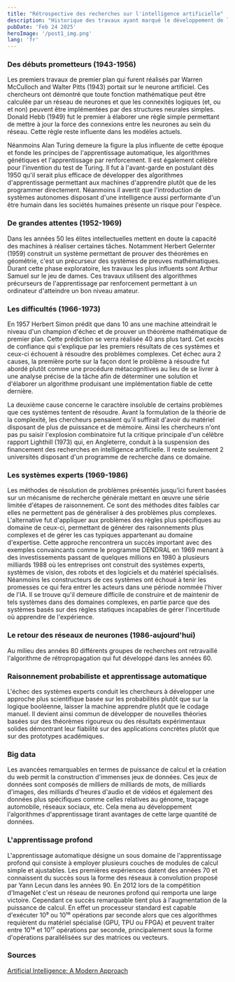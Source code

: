 ```yaml
---
title: "Rétrospective des recherches sur l'intelligence artificielle"
description: "Historique des travaux ayant marqué le développement de l'intelligence artificielle"
pubDate: 'Feb 24 2025'
heroImage: '/post1_img.png'
lang: 'fr'
---
```


### Des débuts prometteurs (1943-1956)


Les premiers travaux de premier plan qui furent réalisés par Warren McCulloch and Walter Pitts (1943) portait sur le neurone artificiel. Ces chercheurs ont  démontré que toute fonction mathématique peut être calculée par un réseau de neurones et que les connexités logiques (et, ou et non) peuvent être implémentées  par des structures neurales simples. Donald Hebb (1949) fut le premier à élaborer une règle simple permettant de mettre à jour la force des connexions entre les neurones au sein du réseau. Cette règle reste influente dans les modèles actuels.


Néanmoins Alan Turing demeure la figure la plus influente de cette époque et fonde les principes de l'apprentissage automatique, les algorithmes génétiques et  l'apprentissage par renforcement. Il est également célèbre pour l'invention du test de Turing. Il fut à l'avant-garde en postulant dès 1950 qu'il serait plus efficace de développer des algorithmes d'apprentissage permettant aux machines d'apprendre plutôt que de les programmer directement. Néanmoins il avertit que l'introduction de systèmes autonomes disposant d'une intelligence aussi performante d'un être humain dans les sociétés humaines présente un risque pour l'espèce.


### De grandes attentes (1952-1969)


Dans les années 50 les élites intellectuelles mettent en doute la capacité des machines à réaliser certaines tâches. Notamment Herbert Gelernter (1959) construit un système permettant de prouver des théorèmes en géométrie, c'est un précurseur des systèmes de preuves mathématiques. Durant cette phase exploratoire, les travaux les plus influents sont Arthur Samuel sur le jeu de dames. Ces travaux utilisent des algorithmes précurseurs de l'apprentissage par renforcement permettant à un ordinateur d'atteindre un bon niveau amateur.


### Les difficultés (1966-1973)


En 1957 Herbert Simon prédit que dans 10 ans une machine atteindrait le niveau d'un champion d'échec et de prouver un théorème mathématique de premier plan.  Cette prédiction se verra réalisée 40 ans plus tard. Cet excès de confiance qui s'explique par les premiers résultats de ces systèmes et ceux-ci échouent à  résoudre des problèmes complexes. Cet échec aura 2 causes, la première porte sur la façon dont le problème à résoudre fut abordé plutôt comme une procédure métacognitives au lieu de se livrer à  une analyse précise de la tâche afin de déterminer une solution et d'élaborer un algorithme produisant une implémentation fiable de cette dernière.


La deuxième cause concerne le caractère insoluble de certains problèmes que ces systèmes tentent de résoudre. Avant la formulation de la théorie de la  complexité, les chercheurs pensaient qu'il suffirait d'avoir du matériel disposant de plus de puissance et de mémoire. Ainsi les chercheurs n'ont pas pu saisir l'explosion combinatoire fut la critique principale d'un célèbre rapport Lighthill (1973) qui, en Angleterre, conduit à la suspension des financement  des recherches en intelligence artificielle. Il reste seulement 2 universités disposant d'un programme de recherche dans ce domaine.


### Les systèmes experts (1969-1986)


Les méthodes de résolution de problèmes présentés jusqu’ici furent basées sur un mécanisme de recherche générale mettant en œuvre une série limitée d'étapes de  raisonnement. Ce sont des méthodes dites faibles car elles ne permettent pas de généraliser à des problèmes plus complexes. L'alternative fut d'appliquer aux problèmes des règles plus spécifiques au domaine de ceux-ci, permettant de générer des raisonnements plus complexes et de gérer les cas typiques appartenant au domaine d'expertise. Cette approche rencontrera un succès important avec des exemples convaincants comme le programme DENDRAL en 1969 menant à des investissements passant de quelques millions en 1980 à plusieurs milliards 1988 où les entreprises ont construit des systèmes experts, systèmes de vision, des robots et des logiciels et du matériel spécialisés. Néanmoins les constructeurs de ces systèmes ont échoué à tenir les promesses ce qui fera entrer les acteurs dans une période nommée l'hiver de l'IA. Il se trouve qu'il demeure difficile de construire et de maintenir de tels systèmes dans des domaines complexes, en partie parce que des systèmes basés sur des règles statiques incapables de gérer l'incertitude où apprendre de l'expérience.


### Le retour des réseaux de neurones (1986-aujourd'hui)


Au milieu des années 80 différents groupes de recherches ont retravaillé l'algorithme de rétropropagation qui fut développé dans les années 60.


### Raisonnement probabiliste et apprentissage automatique


L'échec des systèmes experts conduit les chercheurs à développer une approche plus scientifique basée sur les probabilités plutôt que sur la logique booléenne,  laisser la machine apprendre plutôt que le codage manuel. Il devient ainsi commun de développer de nouvelles théories basées sur des théorèmes rigoureux ou des résultats expérimentaux solides démontrant leur fiabilité sur des applications concrètes plutôt que sur des prototypes académiques.


### Big data


Les avancées remarquables en termes de puissance de calcul et la création du web permit la construction d'immenses jeux de données. Ces jeux de données sont composés de milliers de milliards de mots, de milliards d'images, des milliards d'heures d'audio et de vidéos et également des données plus spécifiques comme celles relatives au génome, traçage automobile, réseaux sociaux, etc. Cela mena au développement l'algorithmes d'apprentissage tirant avantages de cette large quantité de données.


### L'apprentissage profond


L'apprentissage automatique désigne un sous domaine de l'apprentissage profond qui consiste à employer plusieurs couches de modules de calcul simple et ajustables. Les premières expériences datent des années 70 et connaissent du succès sous la forme des réseaux à convolution proposé par Yann Lecun dans les années 90. En 2012 lors de la compétition d'ImageNet c'est un réseau de neurones profond qui remporta une large victoire. Cependant ce succès remarquable tient plus à l'augmentation de la puissance de calcul. En effet un processeur standard est capable d'exécuter 10⁹ ou 10¹⁰ opérations par seconde alors que ces algorithmes requièrent du matériel spécialisé (GPU, TPU ou FPGA) et peuvent traiter entre 10¹⁴ et 10¹⁷ opérations par seconde, principalement sous la forme d'opérations parallélisées sur des matrices ou vecteurs. 


### Sources
[Artificial Intelligence: A Modern Approach](https://fr.wikipedia.org/wiki/Intelligence_artificielle_:_une_approche_moderne)
